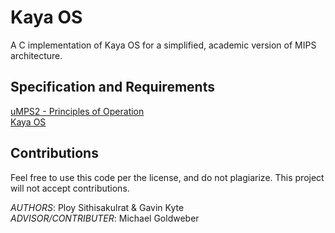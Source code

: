 # Kaya OS  
A C implementation of Kaya OS for a simplified, academic version of MIPS architecture.  

## Specification and Requirements  
[uMPS2 - Principles of Operation](https://www.google.com)  
[Kaya OS](https://www.google.com)  

## Contributions  
Feel free to use this code per the license, and do not plagiarize. This project will not accept contributions.  

*AUTHORS*: Ploy Sithisakulrat & Gavin Kyte  
*ADVISOR/CONTRIBUTER*: Michael Goldweber  
